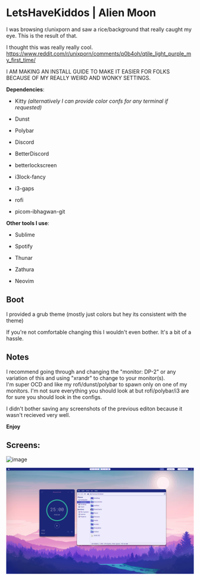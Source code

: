 
**LetsHaveKiddos** | **Alien Moon**
===========================
I was browsing r/unixporn and saw a rice/background that really caught my eye. This is the result of that.

I thought this was really really cool.  https://www.reddit.com/r/unixporn/comments/p0b4oh/qtile_light_purple_my_first_time/

I AM MAKING AN INSTALL GUIDE TO MAKE IT EASIER FOR FOLKS BECAUSE OF MY REALLY WEIRD AND WONKY SETTINGS.

**Dependencies**:

* Kitty *(alternatively I can provide color confs for any terminal if requested)*

* Dunst

* Polybar

* Discord

* BetterDiscord

* betterlockscreen

* i3lock-fancy

* i3-gaps

* rofi

* picom-ibhagwan-git

**Other tools I use**:

* Sublime

* Spotify

* Thunar

* Zathura

* Neovim

## Boot 

I provided a grub theme (mostly just colors but hey its consistent with the theme)

If you're not comfortable changing this I wouldn't even bother. It's a bit of a hassle.

## Notes

I recommend going through and changing the "monitor: DP-2" or any variation of this and using "xrandr" to change to your monitor(s).   
I'm super OCD and like my rofi/dunst/polybar to spawn only on one of my monitors. I'm not sure everything you should look at but rofi/polybar/i3 are for sure you should look in the configs. 

I didn't bother saving any screenshots of the previous editon because it wasn't recieved very well.

**Enjoy**

## Screens:

![image](screenshots/reddit-screens.png)

![image](screenshots/thunar-pomotroid.png)
